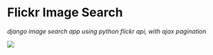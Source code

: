 # Flickr Image Search 
 *django image search app using python flickr api, with ajax pagination*
 
<img src="https://i.imgur.com/g0zXNTi.jpg">
